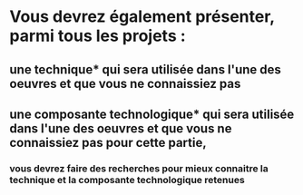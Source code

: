 # Vous devrez également présenter, parmi tous les projets :

## une technique* qui sera utilisée dans l'une des oeuvres et que vous ne connaissiez pas

## une composante technologique* qui sera utilisée dans l'une des oeuvres et que vous ne connaissiez pas pour cette partie, 
### vous devrez faire des recherches pour mieux connaitre la technique et la composante technologique retenues

